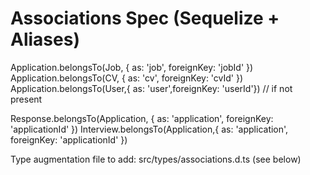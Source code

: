 # Associations Spec (Sequelize + Aliases)

Application.belongsTo(Job, { as: 'job', foreignKey: 'jobId' })
Application.belongsTo(CV,  { as: 'cv',  foreignKey: 'cvId'  })
Application.belongsTo(User,{ as: 'user',foreignKey: 'userId'})  // if not present

Response.belongsTo(Application, { as: 'application', foreignKey: 'applicationId' })
Interview.belongsTo(Application,{ as: 'application', foreignKey: 'applicationId' })

Type augmentation file to add: src/types/associations.d.ts (see below)